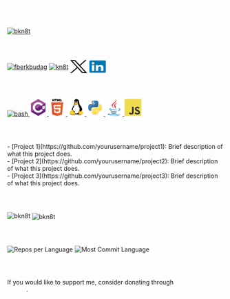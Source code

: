 <h1 align="center" style="color: #ffffff;">Hi 👋, I'm BKN8T</h1>
<p align="left"> <a href="https://github.com/ryo-ma/github-profile-trophy"><img src="https://github-profile-trophy.vercel.app/?username=bkn8t&theme=dark" alt="bkn8t" /></a> </p>

<h3 align="left" style="color: #ffffff;">Connect with me:</h3>
<p align="left">
<a href="https://instagram.com/fberkbudag" target="blank"><img align="center" src="https://raw.githubusercontent.com/rahuldkjain/github-profile-readme-generator/master/src/images/icons/Social/instagram.svg" alt="fberkbudag" height="30" width="40" /></a>
<a href="https://discord.gg/kn8t" target="blank"><img align="center" src="https://raw.githubusercontent.com/rahuldkjain/github-profile-readme-generator/master/src/images/icons/Social/discord.svg" alt="kn8t" height="30" width="40" /></a>
<a href="https://twitter.com/yourusername" target="blank"><img align="center" src="https://raw.githubusercontent.com/devicons/devicon/master/icons/twitter/twitter-original.svg" alt="twitter" height="30" width="40" /></a>
<a href="https://linkedin.com/in/yourusername" target="blank"><img align="center" src="https://raw.githubusercontent.com/devicons/devicon/master/icons/linkedin/linkedin-original.svg" alt="linkedin" height="30" width="40" /></a>
</p>

<h3 align="left" style="color: #ffffff;">Languages and Tools:</h3>
<p align="left">
    <a href="https://www.gnu.org/software/bash/" target="_blank" rel="noreferrer"> <img src="https://www.vectorlogo.zone/logos/gnu_bash/gnu_bash-icon.svg" alt="bash" width="40" height="40"/> </a>
    <a href="https://www.w3schools.com/cs/" target="_blank" rel="noreferrer"> <img src="https://raw.githubusercontent.com/devicons/devicon/master/icons/csharp/csharp-original.svg" alt="csharp" width="40" height="40"/> </a>
    <a href="https://www.w3.org/html/" target="_blank" rel="noreferrer"> <img src="https://raw.githubusercontent.com/devicons/devicon/master/icons/html5/html5-original-wordmark.svg" alt="html5" width="40" height="40"/> </a>
    <a href="https://www.linux.org/" target="_blank" rel="noreferrer"> <img src="https://raw.githubusercontent.com/devicons/devicon/master/icons/linux/linux-original.svg" alt="linux" width="40" height="40"/> </a>
    <a href="https://www.python.org" target="_blank" rel="noreferrer"> <img src="https://raw.githubusercontent.com/devicons/devicon/master/icons/python/python-original.svg" alt="python" width="40" height="40"/> </a>
    <a href="https://www.java.com/" target="_blank" rel="noreferrer"> <img src="https://raw.githubusercontent.com/devicons/devicon/master/icons/java/java-original.svg" alt="java" width="40" height="40"/> </a>
    <a href="https://www.javascript.com/" target="_blank" rel="noreferrer"> <img src="https://raw.githubusercontent.com/devicons/devicon/master/icons/javascript/javascript-original.svg" alt="javascript" width="40" height="40"/> </a>
</p>

<h3 align="left" style="color: #ffffff;">My Projects:</h3>
<p align="left">
    - [Project 1](https://github.com/yourusername/project1): Brief description of what this project does.<br>
    - [Project 2](https://github.com/yourusername/project2): Brief description of what this project does.<br>
    - [Project 3](https://github.com/yourusername/project3): Brief description of what this project does.<br>
</p>

<h3 align="left" style="color: #ffffff;">GitHub Stats:</h3>
<p><img align="left" src="https://github-readme-stats.vercel.app/api/top-langs?username=bkn8t&show_icons=true&locale=en&layout=compact&theme=dark" alt="bkn8t" /></p>

<p>&nbsp;<img align="center" src="https://github-readme-stats.vercel.app/api?username=bkn8t&show_icons=true&locale=en&theme=dark" alt="bkn8t" /></p>

<h3 align="left" style="color: #ffffff;">Achievements:</h3>
<p align="left">
    <img src="https://github-profile-summary-cards.vercel.app/api/cards/repos-per-language.svg?username=bkn8t&theme=dark" alt="Repos per Language" />
    <img src="https://github-profile-summary-cards.vercel.app/api/cards/most-commit-language.svg?username=bkn8t&theme=dark" alt="Most Commit Language" />
</p>

<h3 align="left" style="color: #ffffff;">Support:</h3>
<p>If you would like to support me, consider donating through <a href="https://www.buymeacoffee.com/yourusername" style="color: #ffffff;">Buy Me a Coffee</a>.</p>
